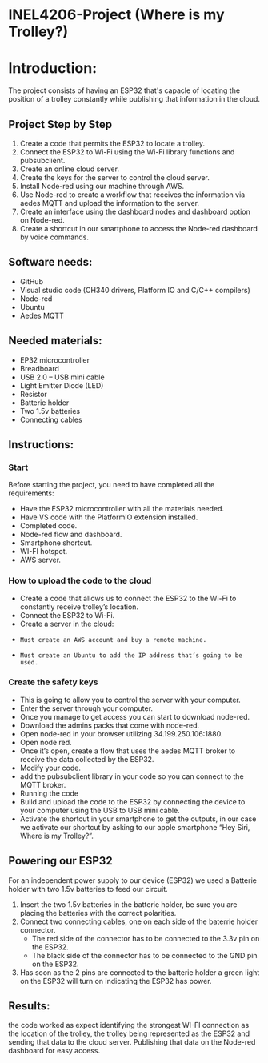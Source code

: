 # INEL4206-Project (Where is my Trolley?)

# Introduction:

The project consists of having an ESP32 that's capacle of locating the position of a trolley constantly while publishing that information in the cloud.

## Project Step by Step	
1.	Create a code that permits the ESP32 to locate a trolley.
2.	Connect the ESP32 to Wi-Fi using the Wi-Fi library functions and pubsubclient.
3.	Create an online cloud server.
4.	Create the keys for the server to control the cloud server.
5.	Install Node-red using our machine through AWS.
6.	Use Node-red to create a workflow that receives the information via aedes MQTT and upload the information to the server.
7.	Create an interface using the dashboard nodes and dashboard option on Node-red.
8.	Create a shortcut in our smartphone to access the Node-red dashboard by voice commands.

## Software needs:
-	GitHub
-	Visual studio code (CH340 drivers, Platform IO and C/C++ compilers)
-	Node-red
-	Ubuntu
-	Aedes MQTT

## Needed materials:
-	EP32 microcontroller
-	Breadboard
-	USB 2.0 – USB mini cable
-	Light Emitter Diode (LED)
-	Resistor
-	Batterie holder
-	Two 1.5v batteries
-	Connecting cables

## Instructions:
### Start
Before starting the project, you need to have completed all the requirements:
-	Have the ESP32 microcontroller with all the materials needed.
-	Have VS code with the PlatformIO extension installed.
-	Completed code.
-	Node-red flow and dashboard.
-	Smartphone shortcut.
-	WI-FI hotspot.
-	AWS server.

### How to upload the code to the cloud
-	Create a code that allows us to connect the ESP32 to the Wi-Fi to constantly receive trolley’s location.
-	Connect the ESP32 to Wi-Fi.
-	Create a server in the cloud:
*     Must create an AWS account and buy a remote machine.
*     Must create an Ubuntu to add the IP address that’s going to be used.

### Create the safety keys
-	This is going to allow you to control the server with your computer.
-	Enter the server through your computer.
-	Once you manage to get access you can start to download node-red.
-	Download the admins packs that come with node-red.
-	Open node-red in your browser utilizing 34.199.250.106:1880.
-	Open node red.
-	Once it’s open, create a flow that uses the aedes MQTT broker to receive the data collected by the ESP32.
-	Modify your code.
-	add the pubsubclient library in your code so you can connect to the MQTT broker.
-	Running the code
-	Build and upload the code to the ESP32 by connecting the device to your computer using the USB to USB mini cable.
-	Activate the shortcut in your smartphone to get the outputs, in our case we activate our shortcut by asking to our apple smartphone “Hey Siri, Where is my Trolley?”.

## Powering our ESP32

For an independent power supply to our device (ESP32) we used a Batterie holder with two 1.5v batteries to feed our circuit.

1. Insert the two 1.5v batteries in the batterie holder, be sure you are placing the batteries with the correct polarities.
2. Connect two connecting cables, one on each side of the baterrie holder connector.
   -  The red side of the connector has to be connected to the 3.3v pin on the ESP32.
   -  The black side of the connector has to be connected to the GND pin on the ESP32.
4. Has soon as the 2 pins are connected to the batterie holder a green light on the ESP32 will turn on indicating the ESP32 has power.


## Results:
the code worked as expect identifying the strongest WI-FI connection as the location of the trolley, the trolley being represented as the ESP32 and sending that data to the cloud server. Publishing that data on the Node-red dashboard for easy access.
